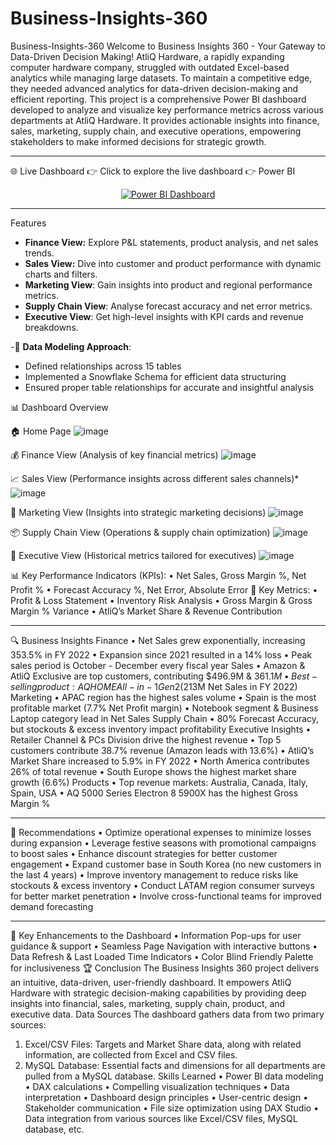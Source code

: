 # Business-Insights-360
Business-Insights-360
Welcome to Business Insights 360 - Your Gateway to Data-Driven Decision Making!
AtliQ Hardware, a rapidly expanding computer hardware company, struggled with outdated Excel-based analytics while managing large datasets. To maintain a competitive edge, they needed advanced analytics for data-driven decision-making and efficient reporting.
This project is a comprehensive Power BI dashboard developed to analyze and visualize key performance metrics across various departments at AtliQ Hardware. It provides actionable insights into finance, sales, marketing, supply chain, and executive operations, empowering stakeholders to make informed decisions for strategic growth.
________________________________________
🌐 Live Dashboard
👉 Click to explore the live dashboard 👉 Power BI

<p align="center"> <a href="https://app.powerbi.com/groups/me/reports/055146f9-b9c1-40b0-aca0-6ea1d9aaf8ca/bbcf80d96f3d61e9ce33?experience=power-bi"> <img src="https://img.shields.io/badge/View%20Dashboard-Power%20BI-brightgreen?style=for-the-badge&logo=powerbi" alt="Power BI Dashboard"> </a> </p>

________________________________________
Features 
- **Finance View:** Explore P&L statements, product analysis, and net sales trends.
- **Sales View:** Dive into customer and product performance with dynamic charts and filters. 
- **Marketing View**: Gain insights into product and regional performance metrics.
- **Supply Chain View**: Analyse forecast accuracy and net error metrics. 
- **Executive View**: Get high-level insights with KPI cards and revenue breakdowns.
  
-📌 **Data Modeling Approach**:
-	Defined relationships across 15 tables
-	Implemented a Snowflake Schema for efficient data structuring
-	Ensured proper table relationships for accurate and insightful analysis
 
📊 Dashboard Overview

🏠 Home Page
 ![image](https://github.com/user-attachments/assets/7ee7aa4d-591e-479d-945a-ab185b38c050)


💰 Finance View (Analysis of key financial metrics)
 ![image](https://github.com/user-attachments/assets/8916a8dc-60a6-4f04-884f-5887581ebd50)


📈 Sales View (Performance insights across different sales channels)*
 ![image](https://github.com/user-attachments/assets/5abe2018-d913-4809-8bef-9802d183ed9e)


📢 Marketing View (Insights into strategic marketing decisions)
 ![image](https://github.com/user-attachments/assets/d504d5c6-efdd-41ef-8f46-edf25956dca4)


📦 Supply Chain View (Operations & supply chain optimization)
 ![image](https://github.com/user-attachments/assets/fb0b0fc2-ec82-4d9f-b8a2-dc547272e121)


🎯 Executive View (Historical metrics tailored for executives)
 ![image](https://github.com/user-attachments/assets/34f78650-4617-45a1-8e6d-9439f92e41e6)


📊 Key Performance Indicators (KPIs):
•	Net Sales, Gross Margin %, Net Profit %
•	Forecast Accuracy %, Net Error, Absolute Error
📌 Key Metrics:
•	Profit & Loss Statement
•	Inventory Risk Analysis
•	Gross Margin & Gross Margin % Variance
•	AtliQ’s Market Share & Revenue Contribution
________________________________________
🔍 Business Insights
Finance
•	Net Sales grew exponentially, increasing 353.5% in FY 2022
•	Expansion since 2021 resulted in a 14% loss
•	Peak sales period is October - December every fiscal year
Sales
•	Amazon & AtliQ Exclusive are top customers, contributing $496.9M & $361.1M
•	Best-selling product: AQ HOME All-in-1 Gen 2 ($213M Net Sales in FY 2022)
Marketing
•	APAC region has the highest sales volume
•	Spain is the most profitable market (7.7% Net Profit margin)
•	Notebook segment & Business Laptop category lead in Net Sales
Supply Chain
•	80% Forecast Accuracy, but stockouts & excess inventory impact profitability
Executive Insights
•	Retailer Channel & PCs Division drive the highest revenue
•	Top 5 customers contribute 38.7% revenue (Amazon leads with 13.6%)
•	AtliQ’s Market Share increased to 5.9% in FY 2022
•	North America contributes 26% of total revenue
•	South Europe shows the highest market share growth (6.6%)
Products
•	Top revenue markets: Australia, Canada, Italy, Spain, USA
•	AQ 5000 Series Electron 8 5900X has the highest Gross Margin %
________________________________________
📌 Recommendations
•	Optimize operational expenses to minimize losses during expansion
•	Leverage festive seasons with promotional campaigns to boost sales
•	Enhance discount strategies for better customer engagement
•	Expand customer base in South Korea (no new customers in the last 4 years)
•	Improve inventory management to reduce risks like stockouts & excess inventory
•	Conduct LATAM region consumer surveys for better market penetration
•	Involve cross-functional teams for improved demand forecasting
________________________________________
🎯 Key Enhancements to the Dashboard
•	Information Pop-ups for user guidance & support
•	Seamless Page Navigation with interactive buttons
•	Data Refresh & Last Loaded Time Indicators
•	Color Blind Friendly Palette for inclusiveness
🏆 Conclusion
The Business Insights 360 project delivers an intuitive, data-driven, user-friendly dashboard. It empowers AtliQ Hardware with strategic decision-making capabilities by providing deep insights into financial, sales, marketing, supply chain, product, and executive data.
Data Sources 
The dashboard gathers data from two primary sources:
1.	Excel/CSV Files: Targets and Market Share data, along with related information, are collected from Excel and CSV files. 
2.	MySQL Database: Essential facts and dimensions for all departments are pulled from a MySQL database. 
Skills Learned
•	Power BI data modeling 
•	DAX calculations 
•	Compelling visualization techniques 
•	Data interpretation 
•	Dashboard design principles 
•	User-centric design 
•	Stakeholder communication 
•	File size optimization using DAX Studio 
•	Data integration from various sources like Excel/CSV files, MySQL database, etc.

